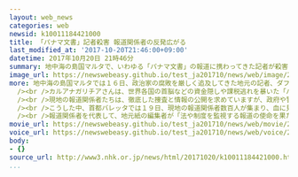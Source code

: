 ```yaml
---
layout: web_news
categories: web
newsid: k10011184421000
title: 「パナマ文書」記者殺害 報道関係者の反発広がる
last_modified_at: '2017-10-20T21:46:00+09:00'
datetime: 2017年10月20日 21時46分
summary: 地中海の島国マルタで、いわゆる「パナマ文書」の報道に携わってきた記者が殺害された事件を受けて、現地では報道関係者が「脅迫には屈しない」とする声明を発表するなど、残虐な行為への反発が広がっています。
image_url: https://newswebeasy.github.io/test_ja201710/news/web/image/2017/10/20/K10011184421_1710202004_1710202046_01_02.jpg
more: 地中海の島国マルタでは１６日、政治家の腐敗を厳しく追及してきた地元の記者、ダフネ・カルアナガリチアさん（５３）の運転する車が爆発し、カルアナガリチアさんは死亡しました。<br
  /><br />カルアナガリチアさんは、世界各国の首脳などの資金隠しや課税逃れを暴いた「パナマ文書」の調査報道で、マルタのムスカット首相の妻が資金を隠していた疑惑なども報じていました。<br
  /><br />現地の報道関係者たちは、徹底した捜査と情報の公開を求めていますが、政府や警察は、これまでのところ車に仕掛けられた爆弾が遠隔操作で爆破されたという見方を示した以外は、捜査の状況を明らかにしていません。<br
  /><br />こうした中、首都バレッタでは１９日、現地の報道関係者数百人が集まり、血に見立てた赤い塗料で塗りつぶした新聞や、「われわれは屈しない」と書かれたプラカードなどを掲げ、残虐な脅迫には屈しないと訴えました。<br
  /><br />報道関係者を代表して、地元紙の編集者が「法や制度を監視する報道の使命を果たそうとするわれわれを止めることはできない。脅迫には屈しない」とする共同声明を読みあげると、集まった人から鳴りやまない拍手が沸き起こったということで、現地では残虐な行為への反発が広がっています。
movie_url: https://newswebeasy.github.io/test_ja201710/news/web/movie/2017/10/20/k10011184421_201710202208_201710202212.mp4
voice_url: https://newswebeasy.github.io/test_ja201710/news/web/voice/2017/10/20/k10011184421_201710202208_201710202212.mp3
body:
- {}
source_url: http://www3.nhk.or.jp/news/html/20171020/k10011184421000.html
...
```

